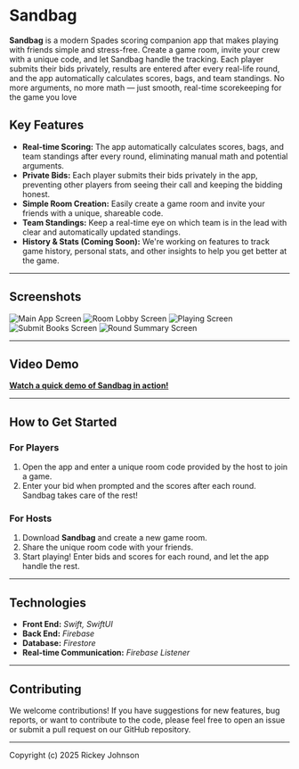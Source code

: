 # Sandbag

**Sandbag** is a modern Spades scoring companion app that makes playing with friends simple and stress-free. Create a game room, invite your crew with a unique code, and let Sandbag handle the tracking. Each player submits their bids privately, results are entered after every real-life round, and the app automatically calculates scores, bags, and team standings. No more arguments, no more math — just smooth, real-time scorekeeping for the game you love

## Key Features

  * **Real-time Scoring:** The app automatically calculates scores, bags, and team standings after every round, eliminating manual math and potential arguments.
  * **Private Bids:** Each player submits their bids privately in the app, preventing other players from seeing their call and keeping the bidding honest.
  * **Simple Room Creation:** Easily create a game room and invite your friends with a unique, shareable code.
  * **Team Standings:** Keep a real-time eye on which team is in the lead with clear and automatically updated standings.
  * **History & Stats (Coming Soon):** We're working on features to track game history, personal stats, and other insights to help you get better at the game.

-----

## Screenshots

![Main App Screen](./assets/screenshots/home-screen.png)
![Room Lobby Screen](./assets/screenshots/room-lobby.png)
![Playing Screen](./assets/screenshots/playing.png)
![Submit Books Screen](./assets/screenshots/submit-books-progress.png)
![Round Summary Screen](./assets/screenshots/round-summary-host.png)

-----

## Video Demo

**[Watch a quick demo of Sandbag in action\!](https://drive.google.com/file/d/1ZKtFLGTYUW_P5TAuSSfrAYb8IerEy6It/view?usp=sharing)**

-----

## How to Get Started

### For Players

1.  Open the app and enter a unique room code provided by the host to join a game.
2.  Enter your bid when prompted and the scores after each round. Sandbag takes care of the rest\!

### For Hosts

1.  Download **Sandbag** and create a new game room.
2.  Share the unique room code with your friends.
3.  Start playing\! Enter bids and scores for each round, and let the app handle the rest.

-----

## Technologies

  * **Front End:** *Swift, SwiftUI*
  * **Back End:** *Firebase*
  * **Database:** *Firestore*
  * **Real-time Communication:** *Firebase Listener*

-----

## Contributing

We welcome contributions\! If you have suggestions for new features, bug reports, or want to contribute to the code, please feel free to open an issue or submit a pull request on our GitHub repository.

-----

Copyright (c) 2025 Rickey Johnson

